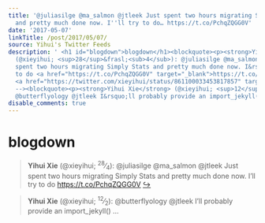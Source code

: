 ```yaml
---
title: '@juliasilge @ma_salmon @jtleek Just spent two hours migrating Simply Stats
  and pretty much done now. I''ll try to do… https://t.co/PchqZQGG0V'
date: '2017-05-07'
linkTitle: /post/2017/05/07/
source: Yihui's Twitter Feeds
description: ' <h1 id="blogdown">blogdown</h1><blockquote><p><strong>Yihui Xie</strong>
  (@xieyihui; <sup>28</sup>&frasl;<sub>4</sub>): @juliasilge @ma_salmon @jtleek Just
  spent two hours migrating Simply Stats and pretty much done now. I&rsquo;ll try
  to do <a href="https://t.co/PchqZQGG0V" target="_blank">https://t.co/PchqZQGG0V</a>
  <a href="https://twitter.com/xieyihui/status/861100033453817857" target="_blank">&#8618;</a></p></blockquote><!--
  --><blockquote><p><strong>Yihui Xie</strong> (@xieyihui; <sup>12</sup>&frasl;<sub>2</sub>):
  @butterflyology @jtleek I&rsquo;ll probably provide an import_jekyll() ...'
disable_comments: true
---
```

 <h1 id="blogdown">blogdown</h1><blockquote><p><strong>Yihui Xie</strong> (@xieyihui; <sup>28</sup>&frasl;<sub>4</sub>): @juliasilge @ma_salmon @jtleek Just spent two hours migrating Simply Stats and pretty much done now. I&rsquo;ll try to do <a href="https://t.co/PchqZQGG0V" target="_blank">https://t.co/PchqZQGG0V</a> <a href="https://twitter.com/xieyihui/status/861100033453817857" target="_blank">&#8618;</a></p></blockquote><!-- --><blockquote><p><strong>Yihui Xie</strong> (@xieyihui; <sup>12</sup>&frasl;<sub>2</sub>): @butterflyology @jtleek I&rsquo;ll probably provide an import_jekyll() ...